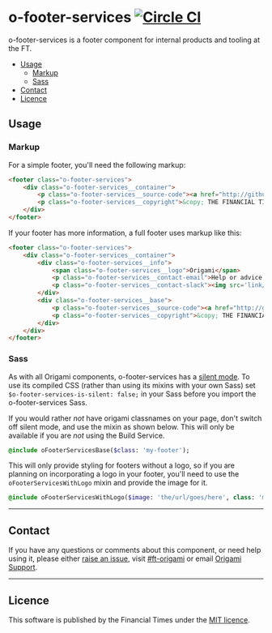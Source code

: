 o-footer-services [![Circle CI](https://circleci.com/gh/Financial-Times/o-footer-services/tree/master.svg?style=svg)](https://circleci.com/gh/Financial-Times/o-footer-services/tree/master)
=================

o-footer-services is a footer component for internal products and tooling  at the FT.

- [Usage](#usage)
	- [Markup](#markup)
	- [Sass](#sass)
- [Contact](#contact)
- [Licence](#licence)

## Usage

### Markup

For a simple footer, you'll need the following markup:

```html
<footer class="o-footer-services">
	<div class="o-footer-services__container">
		<p class="o-footer-services__source-code"><a href="http://github.com/financial-times/o-footer-services">View project on GitHub</a></p>
		<p class="o-footer-services__copyright">&copy; THE FINANCIAL TIMES LTD. FT and 'Financial Times' are trademarks of The Financial Times Ltd.</p>
	</div>
</footer>
```

If your footer has more information, a full footer uses markup like this:
```html
<footer class="o-footer-services">
	<div class="o-footer-services__container">
		<div class="o-footer-services__info">
			<span class="o-footer-services__logo">Origami</span>
			<p class="o-footer-services__contact-email">Help or advice can be found here <a class="link" href="mailto:an.email@someplace.com">an.email@someplace.com</a> and there are other places, <a href='/somewhere'>like this one</a> where you can find help, too.</p>
			<p class="o-footer-services__contact-slack"><img src='link/to/icon'/><a href="https://slack.com/messages/[id]/">#slack-channel</a></p>
		</div>
		<div class="o-footer-services__base">
			<p class="o-footer-services__source-code"><a href="http://github.com/financial-times/o-footer-services">View project on GitHub</a></p>
			<p class="o-footer-services__copyright">&copy; THE FINANCIAL TIMES LTD. FT and 'Financial Times' are trademarks of The Financial Times Ltd.</p>
		</div>
	</div>
</footer>
```
### Sass

As with all Origami components, o-footer-services has a [silent mode](http://origami.ft.com/docs/syntax/scss/#silent-styles). To use its compiled CSS (rather than using its mixins with your own Sass) set `$o-footer-services-is-silent: false;` in your Sass before you import the o-footer-services Sass.

If you would rather _not_ have origami classnames on your page, don't switch off silent mode, and use the mixin as shown below. This will only be available if you are _not_ using the Build Service.

```sass
@include oFooterServicesBase($class: 'my-footer');
```

This will only provide styling for footers without a logo, so if you are planning on incorporating a logo in your footer, you'll need to use the `oFooterServicesWithLogo` mixin and provide the image for it.

```sass
@include oFooterServicesWithLogo($image: 'the/url/goes/here', class: 'my-footer');
```

---

## Contact

If you have any questions or comments about this component, or need help using it, please either [raise an issue](https://github.com/Financial-Times/o-footer-services/issues), visit [#ft-origami](https://financialtimes.slack.com/messages/ft-origami/) or email [Origami Support](mailto:origami-support@ft.com).

----

## Licence

This software is published by the Financial Times under the [MIT licence](http://opensource.org/licenses/MIT).
